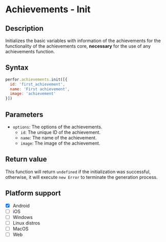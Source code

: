 # Achievements - Init

## Description

Initializes the basic variables with information of the achievements for the functionality of the achievements core, **necessary** for the use of any achievements function.

## Syntax

```js
perfor.achievements.init([{
  id: 'first_achievement',
  name: 'First achievement',
  image: 'achievement'
}])
```

## Parameters

- `options`: The options of the achievements.
  - `id`: The unique ID of the achievement.
  - `name`: The name of the achievement.
  - `image`: The image of the achievement.

## Return value

This function will return `undefined` if the initialization was successful, otherwise, it will execute `new Error` to terminate the generation process.

## Platform support

- [x] Android
- [ ] iOS
- [ ] Windows
- [ ] Linux distros
- [ ] MacOS
- [ ] Web
